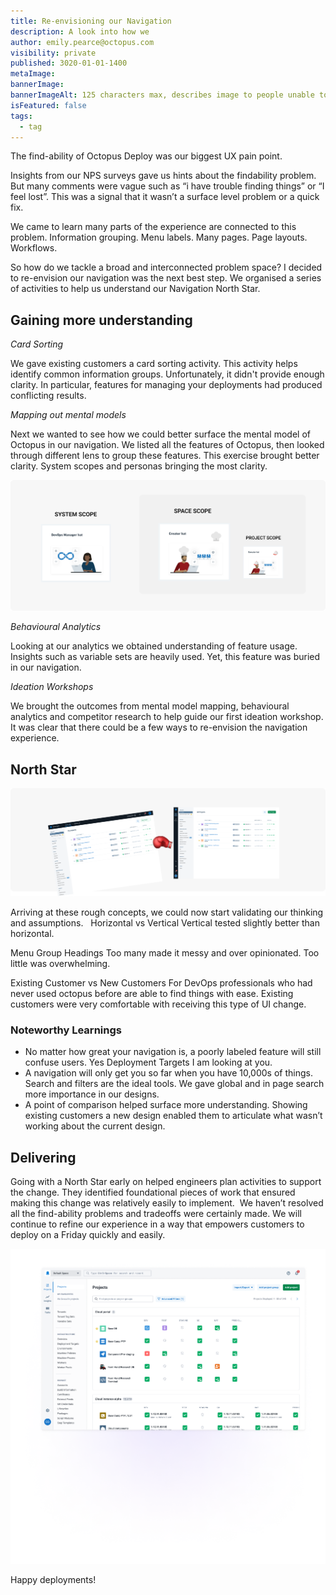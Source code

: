 ```yaml
---
title: Re-envisioning our Navigation
description: A look into how we 
author: emily.pearce@octopus.com
visibility: private
published: 3020-01-01-1400
metaImage: 
bannerImage: 
bannerImageAlt: 125 characters max, describes image to people unable to see it.
isFeatured: false
tags: 
  - tag
---
```


The find-ability of Octopus Deploy was our biggest UX pain point.  

Insights from our NPS surveys gave us hints about the findability problem. But many comments were vague such as “i have trouble finding things” or “I feel lost”. This was a signal that it wasn’t a surface level problem or a quick fix.  

We came to learn many parts of the experience are connected to this problem. Information grouping. Menu labels. Many pages. Page layouts. Workflows.

So how do we tackle a broad and interconnected problem space? I decided to re-envision our navigation was the next best step. We organised a series of activities to help us understand our Navigation North Star.

## Gaining more understanding

_Card Sorting_

We gave existing customers a card sorting activity. This activity helps identify common information groups. Unfortunately, it didn't provide enough clarity. In particular, features for managing your deployments had produced conflicting results.  

_Mapping out mental models_

Next we wanted to see how we could better surface the mental model of Octopus in our navigation. We listed all the features of Octopus, then looked through different lens to group these features. This exercise brought better clarity. System scopes and personas bringing the most clarity.


![Groups of system, space and projects aligns with personas](mental-models.png "width=500")


_Behavioural Analytics_

Looking at our analytics we obtained understanding of feature usage. Insights such as variable sets are heavily used. Yet, this feature was buried in our navigation.

_Ideation Workshops_

We brought the outcomes from mental model mapping, behavioural analytics and competitor research to help guide our first ideation workshop. It was clear that there could be a few ways to re-envision the navigation experience. 

## North Star
![Vertical screen shot winning over horizontal](north-star.png "width=500")


Arriving at these rough concepts, we could now start validating our thinking and assumptions.  
Horizontal vs Vertical
Vertical tested slightly better than horizontal.

Menu Group Headings
Too many made it messy and over opinionated. Too little was overwhelming.  

Existing Customer vs New Customers
For DevOps professionals who had never used octopus before are able to find things with ease. Existing customers were very comfortable with receiving this type of UI change. 

### Noteworthy Learnings
+ No matter how great your navigation is, a poorly labeled feature will still confuse users. Yes Deployment Targets I am looking at you.
+ A navigation will only get you so far when you have 10,000s of things. Search and filters are the ideal tools. We gave global and in page search more importance in our designs.  
+ A point of comparison helped surface more understanding. Showing existing customers a new design enabled them to articulate what wasn’t working about the current design. 

## Delivering
Going with a North Star early on helped engineers plan activities to support the change. They identified foundational pieces of work that ensured making this change was relatively easily to implement.  We haven’t resolved all the find-ability problems and tradeoffs were certainly made. We will continue to refine our experience in a way that empowers customers to deploy on a Friday quickly and easily. 

![Our New Navigation UI](newUI.png "width=500")



Happy deployments!
